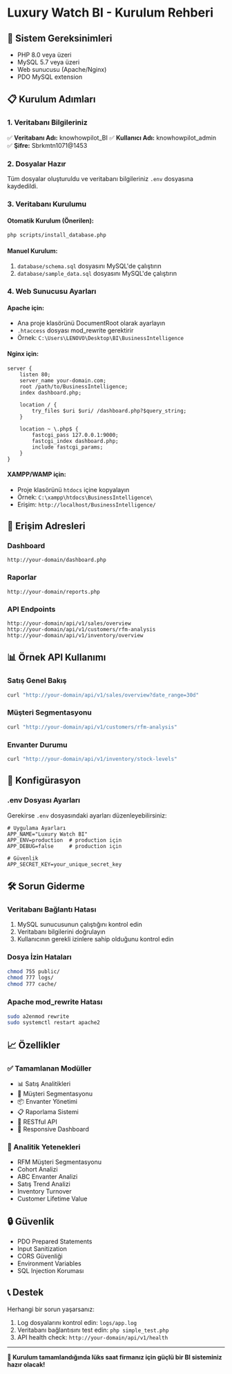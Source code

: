 # Luxury Watch BI - Kurulum Rehberi

## 🎯 Sistem Gereksinimleri

- PHP 8.0 veya üzeri
- MySQL 5.7 veya üzeri
- Web sunucusu (Apache/Nginx)
- PDO MySQL extension

## 📋 Kurulum Adımları

### 1. Veritabanı Bilgileriniz
✅ **Veritabanı Adı:** knowhowpilot_BI
✅ **Kullanıcı Adı:** knowhowpilot_admin  
✅ **Şifre:** Sbrkmtn1071@1453

### 2. Dosyalar Hazır
Tüm dosyalar oluşturuldu ve veritabanı bilgileriniz `.env` dosyasına kaydedildi.

### 3. Veritabanı Kurulumu

#### Otomatik Kurulum (Önerilen):
```bash
php scripts/install_database.php
```

#### Manuel Kurulum:
1. `database/schema.sql` dosyasını MySQL'de çalıştırın
2. `database/sample_data.sql` dosyasını MySQL'de çalıştırın

### 4. Web Sunucusu Ayarları

#### Apache için:
- Ana proje klasörünü DocumentRoot olarak ayarlayın
- `.htaccess` dosyası mod_rewrite gerektirir
- Örnek: `C:\Users\LENOVO\Desktop\BI\BusinessIntelligence`

#### Nginx için:
```nginx
server {
    listen 80;
    server_name your-domain.com;
    root /path/to/BusinessIntelligence;
    index dashboard.php;

    location / {
        try_files $uri $uri/ /dashboard.php?$query_string;
    }

    location ~ \.php$ {
        fastcgi_pass 127.0.0.1:9000;
        fastcgi_index dashboard.php;
        include fastcgi_params;
    }
}
```

#### XAMPP/WAMP için:
- Proje klasörünü `htdocs` içine kopyalayın
- Örnek: `C:\xampp\htdocs\BusinessIntelligence\`
- Erişim: `http://localhost/BusinessIntelligence/`

## 🚀 Erişim Adresleri

### Dashboard
```
http://your-domain/dashboard.php
```

### Raporlar
```
http://your-domain/reports.php
```

### API Endpoints
```
http://your-domain/api/v1/sales/overview
http://your-domain/api/v1/customers/rfm-analysis
http://your-domain/api/v1/inventory/overview
```

## 📊 Örnek API Kullanımı

### Satış Genel Bakış
```bash
curl "http://your-domain/api/v1/sales/overview?date_range=30d"
```

### Müşteri Segmentasyonu
```bash
curl "http://your-domain/api/v1/customers/rfm-analysis"
```

### Envanter Durumu
```bash
curl "http://your-domain/api/v1/inventory/stock-levels"
```

## 🔧 Konfigürasyon

### .env Dosyası Ayarları
Gerekirse `.env` dosyasındaki ayarları düzenleyebilirsiniz:

```env
# Uygulama Ayarları
APP_NAME="Luxury Watch BI"
APP_ENV=production  # production için
APP_DEBUG=false     # production için

# Güvenlik
APP_SECRET_KEY=your_unique_secret_key
```

## 🛠️ Sorun Giderme

### Veritabanı Bağlantı Hatası
1. MySQL sunucusunun çalıştığını kontrol edin
2. Veritabanı bilgilerini doğrulayın
3. Kullanıcının gerekli izinlere sahip olduğunu kontrol edin

### Dosya İzin Hataları
```bash
chmod 755 public/
chmod 777 logs/
chmod 777 cache/
```

### Apache mod_rewrite Hatası
```bash
sudo a2enmod rewrite
sudo systemctl restart apache2
```

## 📈 Özellikler

### ✅ Tamamlanan Modüller
- 📊 Satış Analitikleri
- 👥 Müşteri Segmentasyonu  
- 📦 Envanter Yönetimi
- 📋 Raporlama Sistemi
- 🔌 RESTful API
- 📱 Responsive Dashboard

### 🎯 Analitik Yetenekleri
- RFM Müşteri Segmentasyonu
- Cohort Analizi
- ABC Envanter Analizi
- Satış Trend Analizi
- Inventory Turnover
- Customer Lifetime Value

## 🔒 Güvenlik

- PDO Prepared Statements
- Input Sanitization
- CORS Güvenliği
- Environment Variables
- SQL Injection Koruması

## 📞 Destek

Herhangi bir sorun yaşarsanız:
1. Log dosyalarını kontrol edin: `logs/app.log`
2. Veritabanı bağlantısını test edin: `php simple_test.php`
3. API health check: `http://your-domain/api/v1/health`

---

**🎉 Kurulum tamamlandığında lüks saat firmanız için güçlü bir BI sisteminiz hazır olacak!**
